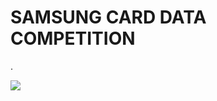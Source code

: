 # SAMSUNG CARD DATA COMPETITION
.
<div>
<img src="https://user-images.githubusercontent.com/55614265/91665128-61cbf180-eb2e-11ea-9bfc-a6c7234b4739.png">
</div>
